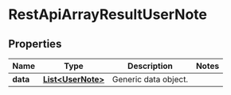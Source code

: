 
# RestApiArrayResultUserNote

## Properties
Name | Type | Description | Notes
------------ | ------------- | ------------- | -------------
**data** | [**List&lt;UserNote&gt;**](UserNote.md) | Generic data object. | 



